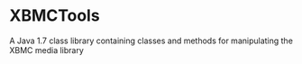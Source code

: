 XBMCTools
=========

A Java 1.7 class library containing classes and methods for manipulating the XBMC media library
